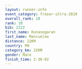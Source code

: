 ```yaml
---
layout: runner-info 
event_category: fraser-ultra-2019 
overall_rank: 10
rank: 10
bib: 2222
first_name: Kunasegaran
last_name: Maniveloo
distance: 22KM
country: PH
category_km: 22KM
gender: Male
finish_time: 2-38-02
---
```

